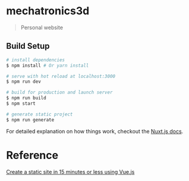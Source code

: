 # mechatronics3d

> Personal website

## Build Setup

``` bash
# install dependencies
$ npm install # Or yarn install

# serve with hot reload at localhost:3000
$ npm run dev

# build for production and launch server
$ npm run build
$ npm start

# generate static project
$ npm run generate
```

For detailed explanation on how things work, checkout the [Nuxt.js docs](https://github.com/nuxt/nuxt.js).

# Reference
[Create a static site in 15 minutes or less using Vue.js](https://codeburst.io/create-a-static-site-in-15-minutes-or-less-using-vue-js-e4e2a9945ee6)
